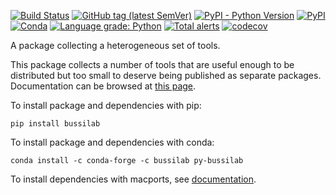 [![Build Status](https://travis-ci.com/bussilab/py-bussilab.svg?branch=master)](https://travis-ci.com/bussilab/py-bussilab)
[![GitHub tag (latest SemVer)](https://img.shields.io/github/v/tag/bussilab/py-bussilab)](https://github.com/bussilab/py-bussilab/tags)
[![PyPI - Python Version](https://img.shields.io/pypi/pyversions/bussilab)](https://pypi.org/project/bussilab/)
[![PyPI](https://img.shields.io/pypi/v/bussilab)](https://pypi.org/project/bussilab/)
[![Conda](https://img.shields.io/conda/v/bussilab/py-bussilab)](https://anaconda.org/bussilab/py-bussilab)
[![Language grade: Python](https://img.shields.io/lgtm/grade/python/g/bussilab/py-bussilab.svg?logo=lgtm&logoWidth=18)](https://lgtm.com/projects/g/bussilab/py-bussilab/context:python)
[![Total alerts](https://img.shields.io/lgtm/alerts/g/bussilab/py-bussilab.svg?logo=lgtm&logoWidth=18)](https://lgtm.com/projects/g/bussilab/py-bussilab/alerts/)
[![codecov](https://codecov.io/gh/bussilab/py-bussilab/branch/master/graph/badge.svg)](https://codecov.io/gh/bussilab/py-bussilab)

A package collecting a heterogeneous set of tools.

This package collects a number of tools that are useful enough to be distributed but too small to deserve being published as separate packages.
Documentation can be browsed at [this page](https://bussilab.github.io/doc-py-bussilab).

To install package and dependencies with pip:

```
pip install bussilab
```

To install package and dependencies with conda:

```
conda install -c conda-forge -c bussilab py-bussilab
```

To install dependencies with macports, see [documentation](https://bussilab.github.io/doc-py-bussilab).

